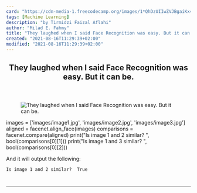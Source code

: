 ```yaml
---
card: "https://cdn-media-1.freecodecamp.org/images/1*QhDzUIIwZVJBgaiKx4yBDA.jpeg"
tags: [Machine Learning]
description: "by Tirmidzi Faizal Aflahi"
author: "Milad E. Fahmy"
title: "They laughed when I said Face Recognition was easy. But it can be."
created: "2021-08-16T11:29:39+02:00"
modified: "2021-08-16T11:29:39+02:00"
---
```

<div class="site-wrapper">
<main id="site-main" class="site-main outer">
<div class="inner">
<article class="post-full post tag-machine-learning tag-deep-learning tag-tensorflow tag-technology tag-data-science ">
<header class="post-full-header">
<h1 class="post-full-title">They laughed when I said Face Recognition was easy. But it can be.</h1>
</header>
<figure class="post-full-image">
<picture>
<source media="(max-width: 700px)" sizes="1px" srcset="data:image/gif;base64,R0lGODlhAQABAIAAAAAAAP///yH5BAEAAAAALAAAAAABAAEAAAIBRAA7 1w">
<source media="(min-width: 701px)" sizes="(max-width: 800px) 400px,
(max-width: 1170px) 700px,
1400px" srcset="https://cdn-media-1.freecodecamp.org/images/1*QhDzUIIwZVJBgaiKx4yBDA.jpeg 300w,
https://cdn-media-1.freecodecamp.org/images/1*QhDzUIIwZVJBgaiKx4yBDA.jpeg 600w,
https://cdn-media-1.freecodecamp.org/images/1*QhDzUIIwZVJBgaiKx4yBDA.jpeg 1000w,
https://cdn-media-1.freecodecamp.org/images/1*QhDzUIIwZVJBgaiKx4yBDA.jpeg 2000w">
<img onerror="this.style.display='none'" src="https://cdn-media-1.freecodecamp.org/images/1*QhDzUIIwZVJBgaiKx4yBDA.jpeg" alt="They laughed when I said Face Recognition was easy. But it can be.">
</picture>
</figure>
<section class="post-full-content">
<div class="post-content medium-migrated-article">
images = ['images/image1.jpg', 'images/image2.jpg', 'images/image3.jpg']
aligned = facenet.align_face(images)
comparisons = facenet.compare(aligned)
print("Is image 1 and 2 similar? ", bool(comparisons[0][1]))
print("Is image 1 and 3 similar? ", bool(comparisons[0][2]))</code></pre><p>And it will output the following:</p><pre><code>Is image 1 and 2 similar?  True
</div>
<hr>
</section>
</article>
</div>
</main>
</div>
<!-- Google Tag Manager (noscript) -->
<!-- End Google Tag Manager (noscript) -->
